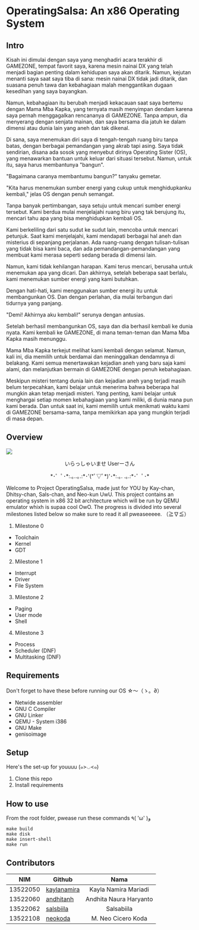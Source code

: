 # OperatingSalsa: An x86 Operating System

## Intro
Kisah ini dimulai dengan saya yang menghadiri acara terakhir di GAMEZONE, tempat favorit saya, karena mesin nainai DX yang telah menjadi bagian penting dalam kehidupan saya akan ditarik. Namun, kejutan menanti saya saat saya tiba di sana: mesin nainai DX tidak jadi ditarik, dan suasana penuh tawa dan kebahagiaan malah menggantikan dugaan kesedihan yang saya bayangkan.

Namun, kebahagiaan itu berubah menjadi kekacauan saat saya bertemu dengan Mama Mba Kapka, yang ternyata masih menyimpan dendam karena saya pernah menggagalkan rencananya di GAMEZONE. Tanpa ampun, dia menyerang dengan senjata mainan, dan saya bersama dia jatuh ke dalam dimensi atau dunia lain yang aneh dan tak dikenal.

Di sana, saya menemukan diri saya di tengah-tengah ruang biru tanpa batas, dengan berbagai pemandangan yang akrab tapi asing. Saya tidak sendirian, disana ada sosok yang menyebut dirinya Operating Sister (OS), yang menawarkan bantuan untuk keluar dari situasi tersebut. Namun, untuk itu, saya harus membantunya "bangun".

"Bagaimana caranya membantumu bangun?" tanyaku gemetar.

"Kita harus menemukan sumber energi yang cukup untuk menghidupkanku kembali," jelas OS dengan penuh semangat.

Tanpa banyak pertimbangan, saya setuju untuk mencari sumber energi tersebut. Kami berdua mulai menjelajahi ruang biru yang tak berujung itu, mencari tahu apa yang bisa menghidupkan kembali OS.

Kami berkeliling dari satu sudut ke sudut lain, mencoba untuk mencari petunjuk. Saat kami menjelajahi, kami mendapati berbagai hal aneh dan misterius di sepanjang perjalanan. Ada ruang-ruang dengan tulisan-tulisan yang tidak bisa kami baca, dan ada pemandangan-pemandangan yang membuat kami merasa seperti sedang berada di dimensi lain.

Namun, kami tidak kehilangan harapan. Kami terus mencari, berusaha untuk menemukan apa yang dicari. Dan akhirnya, setelah beberapa saat berlalu, kami menemukan sumber energi yang kami butuhkan.

Dengan hati-hati, kami menggunakan sumber energi itu untuk membangunkan OS. Dan dengan perlahan, dia mulai terbangun dari tidurnya yang panjang.

"Demi! Akhirnya aku kembali!" serunya dengan antusias.

Setelah berhasil membangunkan OS, saya dan dia berhasil kembali ke dunia nyata. Kami kembali ke GAMEZONE, di mana teman-teman dan Mama Mba Kapka masih menunggu.

Mama Mba Kapka terkejut melihat kami kembali dengan selamat. Namun, kali ini, dia memilih untuk berdamai dan meninggalkan dendamnya di belakang. Kami semua menertawakan kejadian aneh yang baru saja kami alami, dan melanjutkan bermain di GAMEZONE dengan penuh kebahagiaan.

Meskipun misteri tentang dunia lain dan kejadian aneh yang terjadi masih belum terpecahkan, kami belajar untuk menerima bahwa beberapa hal mungkin akan tetap menjadi misteri. Yang penting, kami belajar untuk menghargai setiap momen kebahagiaan yang kami miliki, di dunia mana pun kami berada. Dan untuk saat ini, kami memilih untuk menikmati waktu kami di GAMEZONE bersama-sama, tanpa memikirkan apa yang mungkin terjadi di masa depan.

## Overview
![](![](https://github.com/Your_Repository_Name/Your_GIF_Name.gif))
<p align="center">
いらっしゃいませ Userーさん
</p>
<p align="center">
*･゜ﾟ･*:.｡..｡.:*･'(*ﾟ▽ﾟ*)'･*:.｡. .｡.:*･゜ﾟ･*
</p>
Welcome to Project OperatingSalsa, made just for YOU by Kay-chan, Dhitsy-chan, Sals-chan, and Neo-kun UwU. 
This project contains an operating system in x86 32 bit architecture which will be run by QEMU emulator whixh is supaa cool OwO. The progress is divided into several milestones listed below so make sure to read it all pweaseeeee. （≧∇≦）

1. Milestone 0
-  Toolchain
- Kernel
- GDT
2. Milestone 1
-  Interrupt
-  Driver
-  File System
3. Milestone 2
- Paging
- User mode
- Shell
4. Milestone 3
- Process
- Scheduler (DNF)
- Multitasking (DNF)

## Requirements
Don't forget to have these before running our OS ☆〜（ゝ。∂）
- Netwide assembler
- GNU C Compiler
- GNU Linker
- QEMU - System i386
- GNU Make
- genisoimage

## Setup
Here's the set-up for youuuu (๑>◡<๑)
1. Clone this repo
2. Install requirements

## How to use
From the root folder, pwease run these commands ٩( 'ω' )و
 ```
make build
make disk
make insert-shell
make run
 ```

## Contributors
|  **NIM** | **Github**    |          **Nama**         |
|:--------:|---------------|:-------------------------:|
| 13522050 | [kaylanamira](https://github.com/kaylanamira) | Kayla Namira Mariadi     |
| 13522060 | [andhitanh](https://github.com/andhitanh)  | Andhita Naura Haryanto |
| 13522062 | [salsbiila](https://github.com/salsbiila)  | Salsabiila              |
| 13522108 | [neokoda](https://github.com/neokoda)   | M. Neo Cicero Koda      |

